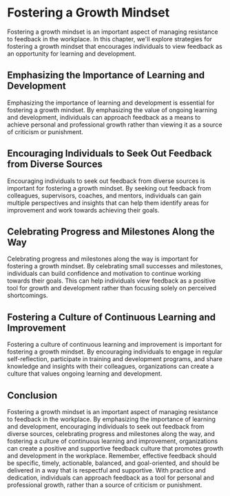 Fostering a Growth Mindset
======================================================================

Fostering a growth mindset is an important aspect of managing resistance to feedback in the workplace. In this chapter, we'll explore strategies for fostering a growth mindset that encourages individuals to view feedback as an opportunity for learning and development.

Emphasizing the Importance of Learning and Development
------------------------------------------------------

Emphasizing the importance of learning and development is essential for fostering a growth mindset. By emphasizing the value of ongoing learning and development, individuals can approach feedback as a means to achieve personal and professional growth rather than viewing it as a source of criticism or punishment.

Encouraging Individuals to Seek Out Feedback from Diverse Sources
-----------------------------------------------------------------

Encouraging individuals to seek out feedback from diverse sources is important for fostering a growth mindset. By seeking out feedback from colleagues, supervisors, coaches, and mentors, individuals can gain multiple perspectives and insights that can help them identify areas for improvement and work towards achieving their goals.

Celebrating Progress and Milestones Along the Way
-------------------------------------------------

Celebrating progress and milestones along the way is important for fostering a growth mindset. By celebrating small successes and milestones, individuals can build confidence and motivation to continue working towards their goals. This can help individuals view feedback as a positive tool for growth and development rather than focusing solely on perceived shortcomings.

Fostering a Culture of Continuous Learning and Improvement
----------------------------------------------------------

Fostering a culture of continuous learning and improvement is important for fostering a growth mindset. By encouraging individuals to engage in regular self-reflection, participate in training and development programs, and share knowledge and insights with their colleagues, organizations can create a culture that values ongoing learning and development.

Conclusion
----------

Fostering a growth mindset is an important aspect of managing resistance to feedback in the workplace. By emphasizing the importance of learning and development, encouraging individuals to seek out feedback from diverse sources, celebrating progress and milestones along the way, and fostering a culture of continuous learning and improvement, organizations can create a positive and supportive feedback culture that promotes growth and development in the workplace. Remember, effective feedback should be specific, timely, actionable, balanced, and goal-oriented, and should be delivered in a way that is respectful and supportive. With practice and dedication, individuals can approach feedback as a tool for personal and professional growth, rather than a source of criticism or punishment.
